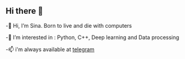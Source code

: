 ## Hi there 👋

-👋 Hi, I’m Sina. Born to live and die with computers

-👀 I’m interested in : Python, C++, Deep learning and Data processing

-📫 i'm always available at <a href="https://t.me/Electornn" target="_blank">telegram</a>

<!--
**sinapila/sinapila** is a ✨ _special_ ✨ repository because its `README.md` (this file) appears on your GitHub profile.

Here are some ideas to get you started:

- 🔭 I’m currently working on ...
- 🌱 I’m currently learning ...
- 👯 I’m looking to collaborate on ...
- 🤔 I’m looking for help with ...
- 💬 Ask me about ...
- 📫 How to reach me: ...
- 😄 Pronouns: ...
- ⚡ Fun fact: ...
-->

